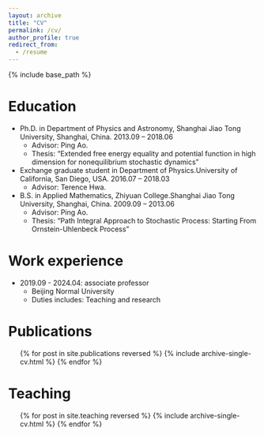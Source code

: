```yaml
---
layout: archive
title: "CV"
permalink: /cv/
author_profile: true
redirect_from:
  - /resume
---
```


{% include base_path %}

Education
======
* Ph.D. in Department of Physics and Astronomy, Shanghai Jiao Tong University, Shanghai, China. 2013.09 – 2018.06
  * Advisor: Ping Ao.
  * Thesis: “Extended free energy equality and potential function in high dimension for nonequilibrium stochastic dynamics”
* Exchange graduate student in Department of Physics.University of California, San Diego, USA. 2016.07 – 2018.03
  * Advisor: Terence Hwa.
* B.S. in Applied Mathematics, Zhiyuan College.Shanghai Jiao Tong University, Shanghai, China. 2009.09 – 2013.06
  * Advisor: Ping Ao.
  * Thesis: “Path Integral Approach to Stochastic Process: Starting From Ornstein-Uhlenbeck Process”

Work experience
======
* 2019.09 - 2024.04: associate professor
  * Beijing Normal University
  * Duties includes: Teaching and research

Publications
======
  <ul>{% for post in site.publications reversed %}
    {% include archive-single-cv.html %}
  {% endfor %}</ul>
    
Teaching
======
  <ul>{% for post in site.teaching reversed %}
    {% include archive-single-cv.html %}
  {% endfor %}</ul>
  
